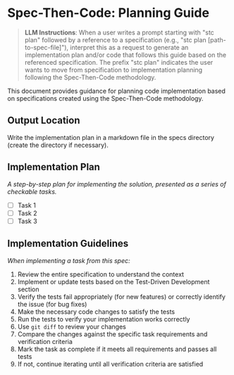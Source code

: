 # Spec-Then-Code: Planning Guide

> **LLM Instructions**: When a user writes a prompt starting with "stc plan" followed by a reference to a specification (e.g., "stc plan [path-to-spec-file]"), interpret this as a request to generate an implementation plan and/or code that follows this guide based on the referenced specification. The prefix "stc plan" indicates the user wants to move from specification to implementation planning following the Spec-Then-Code methodology.

This document provides guidance for planning code implementation based on specifications created using the Spec-Then-Code methodology.

## Output Location
Write the implementation plan in a markdown file in the specs directory (create the directory if necessary).

## Implementation Plan
*A step-by-step plan for implementing the solution, presented as a series of checkable tasks.*

- [ ] Task 1
- [ ] Task 2
- [ ] Task 3

## Implementation Guidelines
*When implementing a task from this spec:*

1. Review the entire specification to understand the context
2. Implement or update tests based on the Test-Driven Development section
3. Verify the tests fail appropriately (for new features) or correctly identify the issue (for bug fixes)
4. Make the necessary code changes to satisfy the tests
5. Run the tests to verify your implementation works correctly
6. Use `git diff` to review your changes
7. Compare the changes against the specific task requirements and verification criteria
8. Mark the task as complete if it meets all requirements and passes all tests
9. If not, continue iterating until all verification criteria are satisfied
